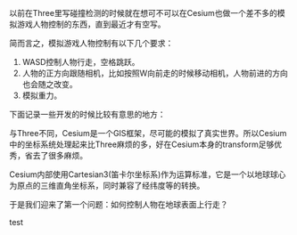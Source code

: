 以前在Three里写碰撞检测的时候就在想可不可以在Cesium也做一个差不多的模拟游戏人物控制的东西，直到最近才有空写。

简而言之，模拟游戏人物控制有以下几个要求：

1. WASD控制人物行走，空格跳跃。
2. 人物的正方向跟随相机，比如按照W向前走的时候移动相机，人物前进的方向也会随之改变。
3. 模拟重力。



下面记录一些开发的时候比较有意思的地方：

与Three不同，Cesium是一个GIS框架，尽可能的模拟了真实世界。所以Cesium中的坐标系统处理起来比Three麻烦的多，好在Cesium本身的transform足够优秀，省去了很多麻烦。

Cesium内部使用Cartesian3(笛卡尔坐标系)作为运算标准，它是一个以地球球心为原点的三维直角坐标系，同时兼容了经纬度等的转换。

于是我们迎来了第一个问题：如何控制人物在地球表面上行走？



test
